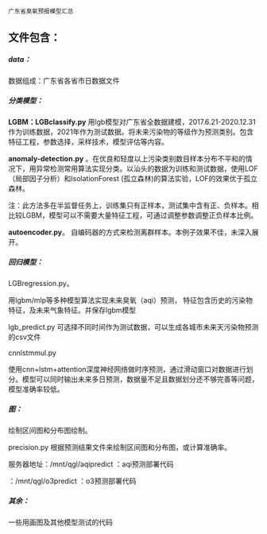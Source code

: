 ```
广东省臭氧预报模型汇总
```

## 文件包含：

##### data：

数据组成：广东省各省市日数据文件

##### 分类模型：

**LGBM：LGBclassify.py** 用lgb模型对广东省全数据建模，2017.6.21-2020.12.31作为训练数据，2021年作为测试数据。将未来污染物的等级作为预测类别。包含特征工程，参数选择，采样技术，模型评估等内容。

**anomaly-detection.py** 。在优良和轻度以上污染类别数目样本分布不平和的情况下，用异常检测常用算法实现分类。以汕头的数据为训练和测试数据，使用LOF（局部因子分析）和IsolationForest (孤立森林)的算法实验，LOF的效果优于孤立森林。

注：此方法多在半监督任务上，训练集只有正样本，测试集中含有正、负样本。相比较LGBM，模型可以不需要大量特征工程，可通过调整参数调整正负样本比例。

**autoencoder.py**。 自编码器的方式来检测离群样本。本例子效果不佳，未深入展开。

##### 回归模型：

LGBregression.py。 

用lgbm/mlp等多种模型算法实现未来臭氧（aqi）预测， 特征包含历史的污染物特征，及未来气象特征。并保存lgbm模型

lgb_predict.py 可选择不同时间作为测试数据，可以生成各城市未来天污染物预测的csv文件

cnnlstmmul.py 

使用cnn+lstm+attention深度神经网络做时序预测，通过滑动窗口对数据进行划分。模型可以同时输出未来多日预测，数据量不足且数据划分还不够完善等问题，模型准确率较低。

##### 图：

绘制区间图和分布图绘制。

precision.py  根据预测结果文件来绘制区间图和分布图，或计算准确率。

服务器地址：/mnt/qgl/aqipredict ：aqi预测部署代码

：/mnt/qgl/o3predict ：o3预测部署代码

##### 其余：

一些用画图及其他模型测试的代码